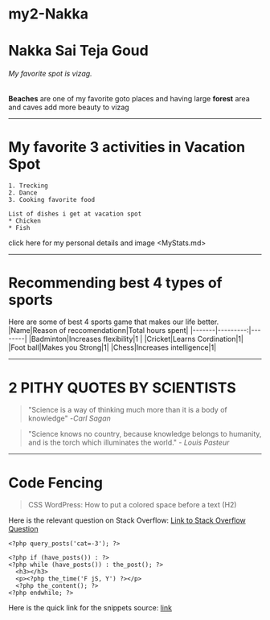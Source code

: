 # my2-Nakka
# Nakka Sai Teja Goud
###### My favorite spot is vizag.
**Beaches** are one of my favorite goto places and having large **forest** area and caves add more beauty to vizag

****
# My favorite 3 activities in Vacation Spot
    1. Trecking
    2. Dance
    3. Cooking favorite food
    
    List of dishes i get at vacation spot
    * Chicken
    * Fish

click here for my personal details and image <MyStats.md>
***

# Recommending best 4 types of sports 
Here are some of best 4 sports game that makes our life better.
|Name|Reason of reccomendationn|Total hours spent|
|-------|---------:|--------|
|Badminton|Increases flexibility|1 |
|Cricket|Learns Cordination|1|
|Foot ball|Makes you Strong|1|
|Chess|Increases intelligence|1|

***
# 2 PITHY QUOTES BY SCIENTISTS
> "Science is a way of thinking much more than it is a body of knowledge" -*Carl Sagan*

> "Science knows no country, because knowledge belongs to humanity, and is the torch which illuminates the world." - *Louis Pasteur*
***
# Code Fencing
> CSS WordPress: How to put a colored space before a text (H2)

Here is the relevant question on Stack Overflow: [Link to Stack Overflow Question](https://stackoverflow.com/questions/77049493/css-wordpress-how-to-put-a-colored-space-before-a-text-h2)

```
<?php query_posts('cat=-3'); ?>

<?php if (have_posts()) : ?>
<?php while (have_posts()) : the_post(); ?>
  <h3></h3>	
  <p><?php the_time('F jS, Y') ?></p>
  <?php the_content(); ?>
<?php endwhile; ?>
```


Here is the quick link for the snippets source:  [link](https://css-tricks.com/snippets/wordpress/remove-specific-categories-from-the-loop/)